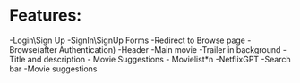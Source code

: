 # Features:
-Login\Sign Up
     -SignIn\SignUp Forms
     -Redirect to Browse page
-Browse(after Authentication)
     -Header
     -Main movie
          -Trailer in background
          - Title and description
          - Movie Suggestions
                - Movielist*n
-NetflixGPT
      -Search bar
      -Movie suggestions
